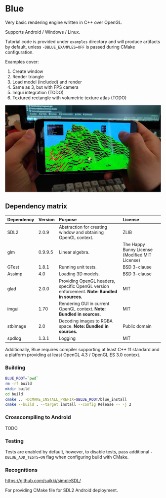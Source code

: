 # Blue

Very basic rendering engine written in C++ over OpenGL.

Supports Android / Windows / Linux.

Tutorial code is provided under `examples` directory and will produce artifacts by default,
unless `-DBLUE_EXAMPLES=OFF` is passed during CMake configuration.

Examples cover:

1. Create window
2. Render triangle
3. Load model (included) and render
4. Same as 3, but with FPS camera
5. Imgui integration (TODO)
6. Textured rectangle with volumetric texture atlas (TODO)

![Android example](readme/blue-example-android.png)

## Dependency matrix

| Dependency           | Version              | Purpose                                                                                        | License                 |                
| -------------------- | -------------------- |:---------------------------------------------------------------------------------------------- |:----------------------- |   
| SDL2                 | 2.0.9                | Abstraction for creating window and obtaining OpenGL context.                                  | ZLIB
| glm                  | 0.9.9.5              | Linear algebra.                                                                                | The Happy Bunny License (Modified MIT License)                          
| GTest                | 1.8.1                | Running unit tests.                                                                            | BSD 3-clause
| Assimp               | 4.0                  | Loading 3D models.                                                                             | BSD 3-clause
| glad                 | 2.0.0                | Providing OpenGL headers, specific OpenGL version enforcement. **Note: Bundled in sources.** | MIT                        
| imgui                | 1.70                 | Rendering GUI in current OpenGL context. **Note: Bundled in sources.**                             | MIT
| stbimage             | 2.0                  | Decoding images to RGBA space. **Note: Bundled in sources.**                                       | Public domain
| spdlog               | 1.3.1                | Logging                                                                                        | MIT

Additionally, Blue requires compiler supporting at least C++ 11 standard and a platform 
providing at least OpenGL 4.3 / OpenGL ES 3.0 context. 

### Building

```bash
BLUE_ROOT=`pwd`
rm -rf build
mkdir build
cd build
cmake .. -DCMAKE_INSTALL_PREFIX=$BLUE_ROOT/blue_install
cmake --build . --target install --config Release -- -j 2
```

### Crosscompiling to Android

TODO

### Testing

Tests are enabled by default, however, to disable tests, 
pass additional `-DBLUE_ADD_TESTS=ON` flag when configuring build with CMake.

### Recognitions

https://github.com/suikki/simpleSDL/

For providing CMake file for SDL2 Android deployment.

